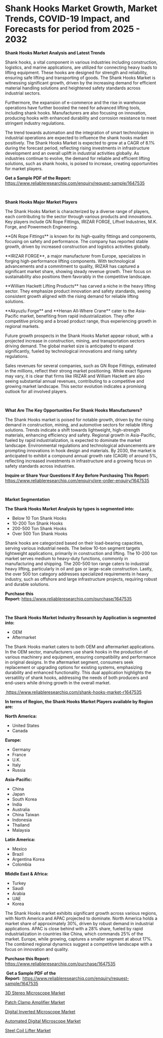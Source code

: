 <p><h1>Shank Hooks Market Growth, Market Trends, COVID-19 Impact, and Forecasts for period from 2025 - 2032</h1></p><p><strong>Shank Hooks Market Analysis and Latest Trends</strong></p>
<p><p>Shank hooks, a vital component in various industries including construction, logistics, and marine applications, are utilized for connecting heavy loads to lifting equipment. These hooks are designed for strength and reliability, ensuring safe lifting and transporting of goods. The Shank Hooks Market is witnessing significant growth, driven by the increasing demand for efficient material handling solutions and heightened safety standards across industrial sectors. </p><p>Furthermore, the expansion of e-commerce and the rise in warehouse operations have further boosted the need for advanced lifting tools, including shank hooks. Manufacturers are also focusing on innovation, producing hooks with enhanced durability and corrosion resistance to meet stringent industry regulations. </p><p>The trend towards automation and the integration of smart technologies in industrial operations are expected to influence the shank hooks market positively. The Shank Hooks Market is expected to grow at a CAGR of 8.1% during the forecast period, reflecting rising investments in infrastructure development and an overall uplift in industrial activities globally. As industries continue to evolve, the demand for reliable and efficient lifting solutions, such as shank hooks, is poised to increase, creating opportunities for market players.</p></p>
<p><strong>Get a Sample PDF of the Report:&nbsp;</strong> <a href="https://www.reliableresearchiq.com/enquiry/request-sample/1647535?utm_campaign=1137&utm_medium=2&utm_source=Github&utm_content=ia&utm_term=10042025&utm_id=shank-hooks">https://www.reliableresearchiq.com/enquiry/request-sample/1647535</a></p>
<p>&nbsp;</p>
<p><strong>Shank Hooks Major Market Players</strong></p>
<p><p>The Shank Hooks Market is characterized by a diverse range of players, each contributing to the sector through various products and innovations. Key players include GN Rope Fittings, IRIZAR FORGE, Liftvel Industries, M.K. Forge, and Powermech Engineering.</p><p>**GN Rope Fittings** is known for its high-quality fittings and components, focusing on safety and performance. The company has reported stable growth, driven by increased construction and logistics activities globally.</p><p>**IRIZAR FORGE**, a major manufacturer from Europe, specializes in forging high-performance lifting components. With technological advancements and a commitment to quality, IRIZAR has captured a significant market share, showing steady revenue growth. Their focus on sustainability also positions them favorably in the competitive landscape.</p><p>**William Hackett Lifting Products** has carved a niche in the heavy lifting sector. They emphasize product innovation and safety standards, seeing consistent growth aligned with the rising demand for reliable lifting solutions.</p><p>**Akyuzlu Forge** and **Henan All-Where Crane** cater to the Asia-Pacific market, benefiting from rapid industrialization. They offer competitive pricing and a broad product range, thus experiencing growth in regional markets. </p><p>Future growth prospects in the Shank Hooks Market appear robust, with a projected increase in construction, mining, and transportation sectors driving demand. The global market size is anticipated to expand significantly, fueled by technological innovations and rising safety regulations.</p><p>Sales revenues for several companies, such as GN Rope Fittings, estimated in the millions, reflect their strong market positioning. While exact figures may vary, it is clear that firms like IRIZAR and William Hackett are also seeing substantial annual revenues, contributing to a competitive and growing market landscape. This sector evolution indicates a promising outlook for all involved players.</p></p>
<p>&nbsp;</p>
<p><strong>What Are The Key Opportunities For Shank Hooks Manufacturers?</strong></p>
<p><p>The Shank Hooks market is poised for notable growth, driven by the rising demand in construction, mining, and automotive sectors for reliable lifting solutions. Trends indicate a shift towards lightweight, high-strength materials, enhancing efficiency and safety. Regional growth in Asia-Pacific, fueled by rapid industrialization, is expected to dominate the market landscape. Environmental regulations and technological advancements are prompting innovations in hook design and materials. By 2030, the market is anticipated to exhibit a compound annual growth rate (CAGR) of around 5%, reflecting increased investments in infrastructure and a growing focus on safety standards across industries.</p></p>
<p><strong>Inquire or Share Your Questions If Any Before Purchasing This Report:</strong> <a href="https://www.reliableresearchiq.com/enquiry/pre-order-enquiry/1647535?utm_campaign=1137&utm_medium=2&utm_source=Github&utm_content=ia&utm_term=10042025&utm_id=shank-hooks">https://www.reliableresearchiq.com/enquiry/pre-order-enquiry/1647535</a></p>
<p>&nbsp;</p>
<p><strong>Market Segmentation</strong></p>
<p><strong>The Shank Hooks Market Analysis by types is segmented into:</strong></p>
<p><ul><li>Below 10 Ton Shank Hooks</li><li>10-200 Ton Shank Hooks</li><li>200-500 Ton Shank Hooks</li><li>Over 500 Ton Shank Hooks</li></ul></p>
<p><p>Shank hooks are categorized based on their load-bearing capacities, serving various industrial needs. The below 10-ton segment targets lightweight applications, primarily in construction and lifting. The 10-200 ton market serves medium to heavy-duty functions, commonly in manufacturing and shipping. The 200-500 ton range caters to industrial heavy lifting, particularly in oil and gas or large-scale construction. Lastly, the over 500 ton category addresses specialized requirements in heavy industry, such as offshore and large infrastructure projects, requiring robust and durable solutions.</p></p>
<p><strong>Purchase this Report:&nbsp;</strong><a href="https://www.reliableresearchiq.com/purchase/1647535?utm_campaign=1137&utm_medium=2&utm_source=Github&utm_content=ia&utm_term=10042025&utm_id=shank-hooks">https://www.reliableresearchiq.com/purchase/1647535</a></p>
<p>&nbsp;</p>
<p><strong>The Shank Hooks Market Industry Research by Application is segmented into:</strong></p>
<p><ul><li>OEM</li><li>Aftermarket</li></ul></p>
<p><p>The Shank Hooks market caters to both OEM and aftermarket applications. In the OEM sector, manufacturers use shank hooks in the production of various machinery and equipment, ensuring compatibility and performance in original designs. In the aftermarket segment, consumers seek replacement or upgrading options for existing systems, emphasizing durability and enhanced functionality. This dual application highlights the versatility of shank hooks, addressing the needs of both producers and end-users while driving growth in the overall market.</p></p>
<p><a href="https://www.reliableresearchiq.com/shank-hooks-market-r1647535?utm_campaign=1137&utm_medium=2&utm_source=Github&utm_content=ia&utm_term=10042025&utm_id=shank-hooks">&nbsp;https://www.reliableresearchiq.com/shank-hooks-market-r1647535</a></p>
<p><strong>In terms of Region, the Shank Hooks Market Players available by Region are:</strong></p>
<p>
    <p> <strong> North America: </strong>
        <ul>
            <li>United States</li>
            <li>Canada</li>
        </ul>
        </p> 
    <p> <strong> Europe: </strong>
        <ul>
            <li>Germany</li>
            <li>France</li>
            <li>U.K.</li>
            <li>Italy</li>
            <li>Russia</li>
        </ul>
        </p> 
    <p> <strong> Asia-Pacific: </strong>
        <ul>
            <li>China</li>
            <li>Japan</li>
            <li>South Korea</li>
            <li>India</li>
            <li>Australia</li>
            <li>China Taiwan</li>
            <li>Indonesia</li>
            <li>Thailand</li>
            <li>Malaysia</li>
        </ul>
        </p> 
    <p> <strong> Latin America: </strong>
        <ul>
            <li>Mexico</li>
            <li>Brazil</li>
            <li>Argentina Korea</li>
            <li>Colombia</li>
        </ul>
        </p> 
    <p> <strong> Middle East & Africa: </strong>
        <ul>
            <li>Turkey</li>
            <li>Saudi</li>
            <li>Arabia</li>
            <li>UAE</li>
            <li>Korea</li>
        </ul>
    </p>
    </p>
<p><p>The Shank Hooks market exhibits significant growth across various regions, with North America and APAC projected to dominate. North America holds a market share of approximately 30%, driven by robust demand in industrial applications. APAC is close behind with a 28% share, fueled by rapid industrialization in countries like China, which commands 25% of the market. Europe, while growing, captures a smaller segment at about 17%. The combined regional dynamics suggest a competitive landscape with a focus on innovation and quality.</p></p>
<p><strong>Purchase this Report: </strong><a href="https://www.reliableresearchiq.com/purchase/1647535?utm_campaign=1137&utm_medium=2&utm_source=Github&utm_content=ia&utm_term=10042025&utm_id=shank-hooks">https://www.reliableresearchiq.com/purchase/1647535</a></p>
<p>&nbsp;<strong>Get a Sample PDF of the Report:&nbsp;&nbsp;</strong><a href="https://www.reliableresearchiq.com/enquiry/request-sample/1647535?utm_campaign=1137&utm_medium=2&utm_source=Github&utm_content=ia&utm_term=10042025&utm_id=shank-hooks">https://www.reliableresearchiq.com/enquiry/request-sample/1647535</a></p>
<p><strong></strong></p>
<p><p><a href="https://github.com/shamstirroc7/Market-Research-Report-List-1/blob/main/3d-stereo-microscope-market.md?utm_campaign=1137&utm_medium=2&utm_source=Github&utm_content=ia&utm_term=10042025&utm_id=shank-hooks">3D Stereo Microscope Market</a></p><p><a href="https://github.com/daleogrando/Market-Research-Report-List-1/blob/main/patch-clamp-amplifier-market.md?utm_campaign=1137&utm_medium=2&utm_source=Github&utm_content=ia&utm_term=10042025&utm_id=shank-hooks">Patch Clamp Amplifier Market</a></p><p><a href="https://github.com/usraceby/Market-Research-Report-List-1/blob/main/digital-inverted-microscope-market.md?utm_campaign=1137&utm_medium=2&utm_source=Github&utm_content=ia&utm_term=10042025&utm_id=shank-hooks">Digital Inverted Microscope Market</a></p><p><a href="https://github.com/casimbrhelck/Market-Research-Report-List-1/blob/main/automated-digital-microscope-market.md?utm_campaign=1137&utm_medium=2&utm_source=Github&utm_content=ia&utm_term=10042025&utm_id=shank-hooks">Automated Digital Microscope Market</a></p><p><a href="https://github.com/dayaanapis5/Market-Research-Report-List-1/blob/main/steel-coil-lifter-market.md?utm_campaign=1137&utm_medium=2&utm_source=Github&utm_content=ia&utm_term=10042025&utm_id=shank-hooks">Steel Coil Lifter Market</a></p></p>